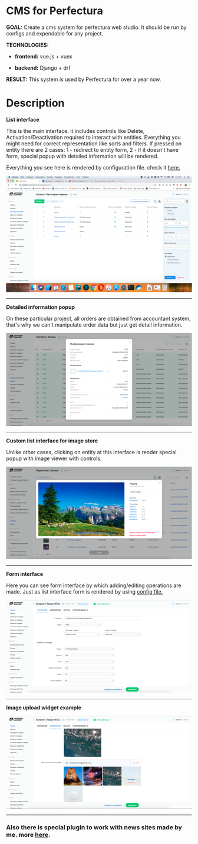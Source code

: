 # CMS for Perfectura

**GOAL:** Create a cms system for perfectura web studio. 
It should be run by configs and expendable for any project. 


**TECHNOLOGIES:**

* **frontend:** vue.js + vuex

* **backend:** Django + drf


**RESULT:** This system is used by Perfectura for over a year now.

# Description

**List interface**

This is the main interface. it includes controls like Delete, Activation/Deactivation required 
to interact with entities. Everything you might need for correct representation like sorts and filters.
If pressed on entity there are 2 cases: 1 - redirect to entity form, 
2 - if it doesn't have form, special popup with detailed information will be rendered.

Everything you see here is rendered by configuration file. check it 
[here.](/3.Perfectura_cms/code_examples/configs/list_config.js)

![](../static/01.png)

---

**Detailed information popup**

On these particular project, all orders are obtained from accountant system, that's why
we can't manipulate order data but just get detail information.

![](../static/02.png)

---


**Custom list interface for image store**

Unlike other cases, clicking on entity at this interface is render special popup with image
viewer with controls.

![](../static/05.png)

---

**Form interface**

Here you can see form interface by which adding/editing operations are made. Just as list interface
form is rendered by using [config file.](/3.Perfectura_cms/code_examples/configs/form_config.js)

![](../static/03.png)

---

**Image upload widget example**


![](../static/04.png)

---

### Also there is special plugin to work with news sites made by me. more [here](/3.Perfectura_cms/en/post_editor).